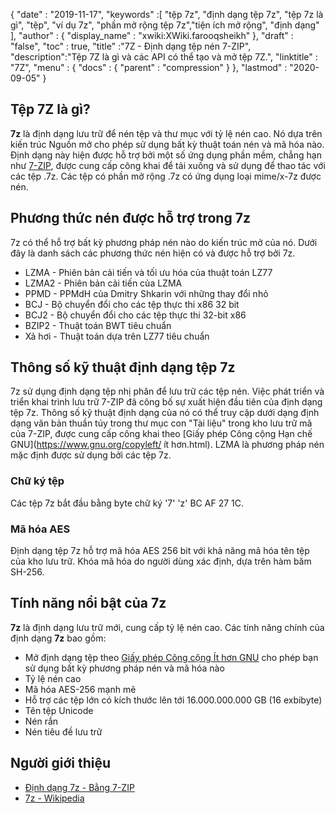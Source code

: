 {
  "date" : "2019-11-17",
  "keywords" :[ "tệp 7z", "định dạng tệp 7z", "tệp 7z là gì", "tệp", "ví dụ 7z", "phần mở rộng tệp 7z","tiện ích mở rộng", "định dạng" ],
  "author" : {
    "display_name" : "xwiki:XWiki.farooqsheikh"
},
  "draft" : "false",
  "toc" : true,
  "title" :"7Z - Định dạng tệp nén 7-ZIP",
  "description":"Tệp 7Z là gì và các API có thể tạo và mở tệp 7Z.",
  "linktitle" : "7Z",
  "menu" : {
    "docs" : {
      "parent" : "compression"
}
},
  "lastmod" : "2020-09-05"
}

## Tệp 7Z là gì?

**7z** là định dạng lưu trữ để nén tệp và thư mục với tỷ lệ nén cao. Nó dựa trên kiến trúc Nguồn mở cho phép sử dụng bất kỳ thuật toán nén và mã hóa nào. Định dạng này hiện được hỗ trợ bởi một số ứng dụng phần mềm, chẳng hạn như [7-ZIP](https://www.7-zip.org/), được cung cấp công khai để tải xuống và sử dụng để thao tác với các tệp .7z. Các tệp có phần mở rộng .7z có ứng dụng loại mime/x-7z được nén.

## Phương thức nén được hỗ trợ trong 7z ##

7z có thể hỗ trợ bất kỳ phương pháp nén nào do kiến trúc mở của nó. Dưới đây là danh sách các phương thức nén hiện có và được hỗ trợ bởi 7z.

* LZMA - Phiên bản cải tiến và tối ưu hóa của thuật toán LZ77
* LZMA2 - Phiên bản cải tiến của LZMA
* PPMD - PPMdH của Dmitry Shkarin với những thay đổi nhỏ
* BCJ - Bộ chuyển đổi cho các tệp thực thi x86 32 bit
* BCJ2 - Bộ chuyển đổi cho các tệp thực thi 32-bit x86
* BZIP2 - Thuật toán BWT tiêu chuẩn
* Xả hơi - Thuật toán dựa trên LZ77 tiêu chuẩn

## Thông số kỹ thuật định dạng tệp 7z

7z sử dụng định dạng tệp nhị phân để lưu trữ các tệp nén. Việc phát triển và triển khai trình lưu trữ 7-ZIP đã công bố sự xuất hiện đầu tiên của định dạng tệp 7z. Thông số kỹ thuật định dạng của nó có thể truy cập dưới dạng định dạng văn bản thuần túy trong thư mục con "Tài liệu" trong kho lưu trữ mã của 7-ZIP, được cung cấp công khai theo [Giấy phép Công cộng Hạn chế GNU](https://www.gnu.org/copyleft/ ít hơn.html). LZMA là phương pháp nén mặc định được sử dụng bởi các tệp 7z.

### Chữ ký tệp

Các tệp 7z bắt đầu bằng byte chữ ký '7' 'z' BC AF 27 1C.

### Mã hóa AES

Định dạng tệp 7z hỗ trợ mã hóa AES 256 bit với khả năng mã hóa tên tệp của kho lưu trữ. Khóa mã hóa do người dùng xác định, dựa trên hàm băm SH-256.

## Tính năng nổi bật của 7z

**7z** là định dạng lưu trữ mới, cung cấp tỷ lệ nén cao. Các tính năng chính của định dạng **7z** bao gồm:

* Mở định dạng tệp theo [Giấy phép Công cộng Ít hơn GNU](https://www.gnu.org/copyleft/lesser.html) cho phép bạn sử dụng bất kỳ phương pháp nén và mã hóa nào
* Tỷ lệ nén cao
* Mã hóa AES-256 mạnh mẽ
* Hỗ trợ các tệp lớn có kích thước lên tới 16.000.000.000 GB (16 exbibyte)
* Tên tệp Unicode
* Nén rắn
* Nén tiêu đề lưu trữ

## Người giới thiệu

* [Định dạng 7z - Bằng 7-ZIP](https://www.7-zip.org/7z.html)
* [7z - Wikipedia](https://en.wikipedia.org/wiki/7z)

